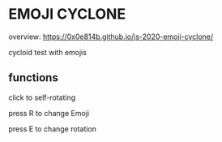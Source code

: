 ﻿# EMOJI CYCLONE

overview: https://0x0e814b.github.io/js-2020-emoji-cyclone/

cycloid test with emojis

## functions

click to self-rotating

press R to change Emoji

press E to change rotation
